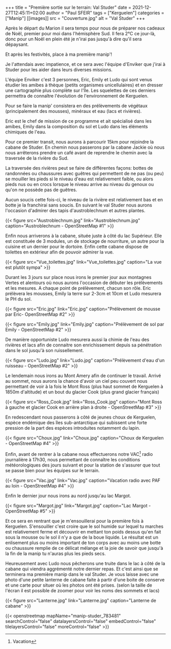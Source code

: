 +++
title = "Première sortie sur le terrain: Val Studer"
date = 2021-12-27T12:45:11+02:00
author = "Paul SFEIR"
tags = ["Kerguelen"]
categories = ["Manip"]
[[images]]
  src = "Couverture.jpg"
  alt = "Val Studer"
+++

Après le départ du Marion il sera temps pour nous de préparer nos cadeaux de Noël, premier pour moi dans l'hémisphère Sud.
Il fera 2°C ce jour-là, donc pour un Noël en plein été je n'irai pas jusqu'à dire qu'il sera dépaysant.

Et après les festivités, place à ma première manip'!

Je l'attendais avec impatience, et ce sera avec l'équipe d'Enviker que j'irai à Studer pour les aider dans leurs diverses missions.

L'équipe Enviker c'est 3 personnes, Eric, Emily et Ludo qui sont venus étudier les amibes à thèque (petits organismes unicellulaires) et en dresser une cartographie plus complète sur l'île. Les squelettes de ces derniers permettra de connaître l'évolution de l'environnement de Kerguelen.

Pour se faire la manip' consistera en des prélèvements de végétaux (principalement des mousses), minéraux et eau (lacs et rivières).

Eric est le chef de mission de ce programme et ait spécialisé dans les amibes, Emily dans la composition du sol et Ludo dans les éléments chimiques de l'eau.

Pour ce premier transit, nous aurons à parcourir 15km pour rejoindre la cabane de Studer. En chemin nous passerons par la cabane Jackie où nous nous arrêterons prendre un café avant de reprendre le chemin avec la traversée de la rivière du Sud.

La traversée des rivières peut se faire de différentes façons: bottes de randonnées ou chaussures avec guêtres qui permettent de ne pas (ou peu) se mouiller les pieds si le niveau d'eau est relativement faible, ou alors pieds nus ou en crocs lorsque le niveau arrive au niveau du genoux ou qu'on ne possède pas de guêtres.

Aucun soucis cette fois-ci, le niveau de la rivière est relativement bas et en botte je la franchirai sans soucis. En suivant le val Studer nous aurons l'occasion d'admirer des tapis d'austroblechnum et autres plantes.

{{< figure src="Austroblechnum.jpg" link="Austroblechnum.jpg" caption="Austroblechnum - OpenStreetMap #1" >}}

Enfin nous arriverons à la cabane, située juste à côté du lac Supérieur. Elle est constituée de 3 modules, un de stockage de nourriture, un autre pour la cuisine et un dernier pour le dortoire. Enfin cette cabane dispose de toilettes en extérieur afin de pouvoir admirer la vue.

{{< figure src="Vue_toilettes.jpg" link="Vue_toilettes.jpg" caption="La vue est plutôt sympa" >}}

Durant les 3 jours sur place nous irons le premier jour aux montagnes Vertes et alentours où nous aurons l'occasion de débuter les prélèvements et les mesures. A chaque point de prélèvement, chacun son rôle. Eric prélèvera les mousses, Emily la terre sur 2-3cm et 10cm et Ludo mesurera le PH du sol.

{{< figure src="Eric.jpg" link="Eric.jpg" caption="Prélèvement de mousse par Eric- OpenStreetMap #2" >}}

{{< figure src="Emily.jpg" link="Emily.jpg" caption="Prélèvement de sol par Emily - OpenStreetMap #2" >}}

De manière opportuniste Ludo mesurera aussi la chimie de l'eau des rivières et lacs afin de connaitre son enrichissement depuis sa pénétration dans le sol jusqu'à son ruissellement.


{{< figure src="Ludo.jpg" link="Ludo.jpg" caption="Prélèvement d'eau d'un ruisseau - OpenStreetMap #2" >}}

Le lendemain nous irons au Mont Amery afin de continuer le travail. Arrivé au sommet, nous aurons la chance d'avoir un ciel peu couvert nous permettant de voir à la fois le Mont Ross (plus haut sommet de Kerguelen à 1850m d'altitude) et un bout du glacier Cook (plus grand glacier français)

{{< figure src="Ross_Cook.jpg" link="Ross_Cook.jpg" caption="Mont Ross à gauche et glacier Cook en arrière plan à droite - OpenStreetMap #3" >}}

En redescendant nous passerons à côté de jeunes choux de Kerguelen, espèce endémique des îles sub-antarctique qui subissent une forte pression de la part des espèces introduites notamment du lapin.

{{< figure src="Choux.jpg" link="Choux.jpg" caption="Choux de Kerguelen - OpenStreetMap #4" >}}

Enfin, avant de rentrer à la cabane nous effectuerons notre VAC[^1] radio journalière à 17h30, nous permettant de connaître les conditions météorologiques des jours suivant et pour la station de s'assurer que tout se passe bien pour les équipes sur le terrain.

{{< figure src="Vac.jpg" link="Vac.jpg" caption="Vacation radio avec PAF au loin - OpenStreetMap #4" >}}

Enfin le dernier jour nous irons au nord jusqu'au lac Margot.

{{< figure src="Margot.jpg" link="Margot.jpg" caption="Lac Margot - OpenStreetMap #5" >}}

Et ce sera en rentrant que je m'ensouillerai pour la première fois à Kerguelen. S'ensouiller c'est croire que le sol humide sur lequel tu marches est relativement ferme et découvrir en mettant ton poids dessus qu'en fait sous la mousse ou le sol il n'y a que de la boue liquide. Le résultat est un enlisement plus ou moins important de ton corps avec au moins une botte ou chaussure remplie de ce délicat mélange et la joie de savoir que jusqu'à la fin de la manip tu n'auras plus les pieds secs.

Heureusement avec Ludo nous pêcherons une truite dans le lac à côté de la cabane qui viendra aggrémenté notre dernier repas.
Et c'est ainsi que se terminera ma première manip dans le val Studer. 
Je vous laisse avec une photo d'une petite lanterne de cabane faite à partir d'une boite de conserve et une carte pour situer où les photos ont été prises. (selon la taille de l'écran il est possible de zoomer pour voir les noms des sommets et lacs)

{{< figure src="Lanterne.jpg" link="Lanterne.jpg" caption="Lanterne de cabane" >}}

{{< openstreetmap mapName="manip-studer_783481" searchControl="false" datalayersControl="false" embedControl="false" tilelayersControl="false" moreControl="false" >}}

[^1]: Vacation
